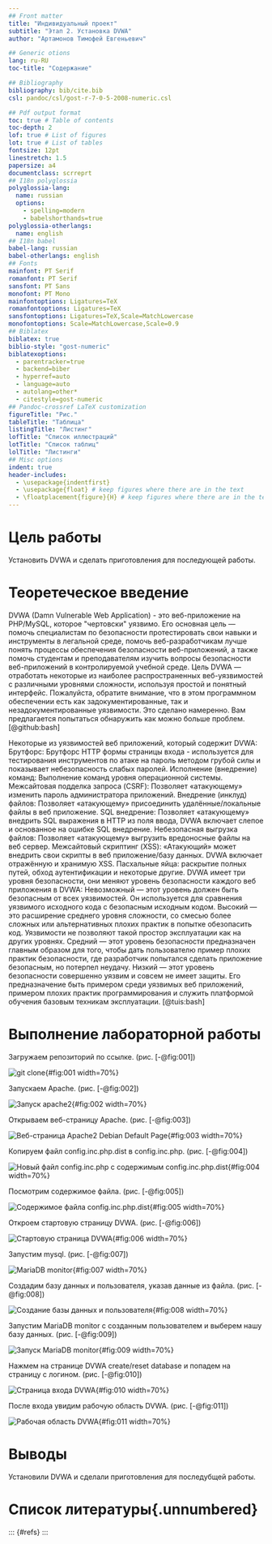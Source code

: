 ```yaml
---
## Front matter
title: "Индивидуальный проект"
subtitle: "Этап 2. Установка DVWA"
author: "Артамонов Тимофей Евгеньевич"

## Generic otions
lang: ru-RU
toc-title: "Содержание"

## Bibliography
bibliography: bib/cite.bib
csl: pandoc/csl/gost-r-7-0-5-2008-numeric.csl

## Pdf output format
toc: true # Table of contents
toc-depth: 2
lof: true # List of figures
lot: true # List of tables
fontsize: 12pt
linestretch: 1.5
papersize: a4
documentclass: scrreprt
## I18n polyglossia
polyglossia-lang:
  name: russian
  options:
	- spelling=modern
	- babelshorthands=true
polyglossia-otherlangs:
  name: english
## I18n babel
babel-lang: russian
babel-otherlangs: english
## Fonts
mainfont: PT Serif
romanfont: PT Serif
sansfont: PT Sans
monofont: PT Mono
mainfontoptions: Ligatures=TeX
romanfontoptions: Ligatures=TeX
sansfontoptions: Ligatures=TeX,Scale=MatchLowercase
monofontoptions: Scale=MatchLowercase,Scale=0.9
## Biblatex
biblatex: true
biblio-style: "gost-numeric"
biblatexoptions:
  - parentracker=true
  - backend=biber
  - hyperref=auto
  - language=auto
  - autolang=other*
  - citestyle=gost-numeric
## Pandoc-crossref LaTeX customization
figureTitle: "Рис."
tableTitle: "Таблица"
listingTitle: "Листинг"
lofTitle: "Список иллюстраций"
lotTitle: "Список таблиц"
lolTitle: "Листинги"
## Misc options
indent: true
header-includes:
  - \usepackage{indentfirst}
  - \usepackage{float} # keep figures where there are in the text
  - \floatplacement{figure}{H} # keep figures where there are in the text
---
```



# Цель работы

Установить DVWA и сделать приготовления для последующей работы.

# Теоретеческое введение

DVWA (Damn Vulnerable Web Application) - это веб-приложение на PHP/MySQL, которое "чертовски" уязвимо. 
Его основная цель — помочь специалистам по безопасности протестировать свои навыки и инструменты в легальной среде, помочь веб-разработчикам лучше понять процессы обеспечения безопасности веб-приложений, а также помочь студентам и преподавателям изучить вопросы безопасности веб-приложений в контролируемой учебной среде. 
Цель DVWA — отработать некоторые из наиболее распространенных веб-уязвимостей с различными уровнями сложности, используя простой и понятный интерфейс. 
Пожалуйста, обратите внимание, что в этом программном обеспечении есть как задокументированные, так и незадокументированные уязвимости. Это сделано намеренно. Вам предлагается попытаться обнаружить как можно больше проблем. [@github:bash]

Некоторые из уязвимостей веб приложений, который содержит DVWA:
Брутфорс: Брутфорс HTTP формы страницы входа - используется для тестирования инструментов по атаке на пароль методом грубой силы и показывает небезопасность слабых паролей.
Исполнение (внедрение) команд: Выполнение команд уровня операционной системы.
Межсайтовая подделка запроса (CSRF): Позволяет «атакующему» изменить пароль администратора приложений.
Внедрение (инклуд) файлов: Позволяет «атакующему» присоединить удалённые/локальные файлы в веб приложение.
SQL внедрение: Позволяет «атакующему» внедрить SQL выражения в HTTP из поля ввода, DVWA включает слепое и основанное на ошибке SQL внедрение.
Небезопасная выгрузка файлов: Позволяет «атакующему» выгрузить вредоносные файлы на веб сервер.
Межсайтовый скриптинг (XSS): «Атакующий» может внедрить свои скрипты в веб приложение/базу данных. DVWA включает отражённую и хранимую XSS.
Пасхальные яйца: раскрытие полных путей, обход аутентификации и некоторые другие.
DVWA имеет три уровня безопасности, они меняют уровень безопасности каждого веб приложения в DVWA:
Невозможный — этот уровень должен быть безопасным от всех уязвимостей. Он используется для сравнения уязвимого исходного кода с безопасным исходным кодом.
Высокий — это расширение среднего уровня сложности, со смесью более сложных или альтернативных плохих практик в попытке обезопасить код. Уязвимости не позволяют такой простор эксплуатации как на других уровнях.
Средний — этот уровень безопасности предназначен главным образом для того, чтобы дать пользователю пример плохих практик безопасности, где разработчик попытался сделать приложение безопасным, но потерпел неудачу.
Низкий — этот уровень безопасности совершенно уязвим и совсем не имеет защиты. Его предназначение быть примером среди уязвимых веб приложений, примером плохих практик программирования и служить платформой обучения базовым техникам эксплуатации. [@tuis:bash]

# Выполнение лабораторной работы

Загружаем репозиторий по ссылке. (рис. [-@fig:001])

![git clone](image/1.PNG){#fig:001 width=70%}

Запускаем Apache. (рис. [-@fig:002])

![Запуск apache2](image/2.PNG){#fig:002 width=70%}

Открываем веб-страницу Apache. (рис. [-@fig:003])

![Веб-страница Apache2 Debian Default Page](image/3.PNG){#fig:003 width=70%}

Копируем файл config.inc.php.dist в config.inc.php. (рис. [-@fig:004])

![Новый файл config.inc.php с содержимым config.inc.php.dist](image/4.PNG){#fig:004 width=70%}

Посмотрим содержимое файла. (рис. [-@fig:005])

![Содержимое файла config.inc.php.dist](image/5.PNG){#fig:005 width=70%}

Откроем стартовую страницу DVWA. (рис. [-@fig:006])

![Стартовую страница DVWA](image/6.PNG){#fig:006 width=70%}

Запустим mysql. (рис. [-@fig:007])

![MariaDB monitor](image/7.PNG){#fig:007 width=70%}

Создадим базу данных и пользователя, указав данные из файла. (рис. [-@fig:008])

![Создание базы данных и пользователя](image/8.PNG){#fig:008 width=70%}

Запустим MariaDB monitor с созданным пользователем и выберем нашу базу данных. (рис. [-@fig:009])

![Запуск MariaDB monitor](image/9.PNG){#fig:009 width=70%}

Нажмем на странице DVWA create/reset database и попадем на страницу с логином. (рис. [-@fig:010])

![Страница входа DVWA](image/10.PNG){#fig:010 width=70%}

После входа увидим рабочую область DVWA. (рис. [-@fig:011])

![Рабочая область DVWA](image/11.PNG){#fig:011 width=70%}

# Выводы

Установили DVWA и сделали приготовления для последубщей работы.

# Список литературы{.unnumbered}

::: {#refs}
:::
